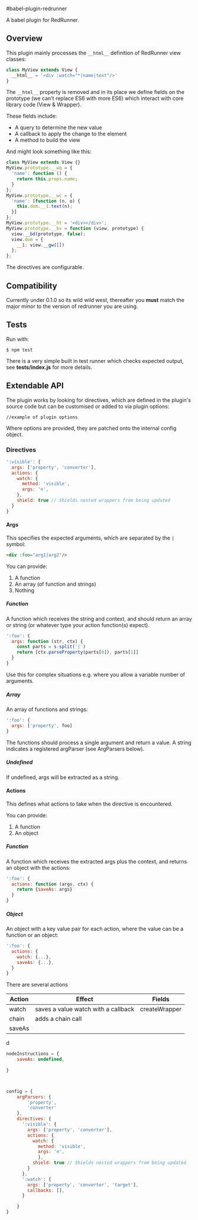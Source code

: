 #babel-plugin-redrunner

A babel plugin for RedRunner.

## Overview

This plugin mainly processes the `__html__` definition of RedRunner view classes:

```javascript
class MyView extends View {
  __html__ = '<div :watch="*|name|text"/>'
}
```

The `__html__` property is removed and in its place we define fields on the prototype (we can't replace ES6 with more ES6) which interact with core library code (View & Wrapper).

These fields include:

* A query to determine the new value
* A callback to apply the change to the element
* A method to build the view

And might look something like this:

```javascript
class MyView extends View {}
MyView.prototype.__wq = {
  'name': function () {
    return this.props.name;
  }
};
MyView.prototype.__wc = {
  'name': [function (n, o) {
    this.dom.__1.text(n);
  }]
};
MyView.prototype.__ht = '<div></div>';
MyView.prototype.__bv = function (view, prototype) {
  view.__bd(prototype, false);
  view.dom = {
    __1: view.__gw([])
  };
};
```

The directives are configurable.

## Compatibility

Currently under 0.1.0 so its wild wild west, thereafter you **must** match the major minor to the version of redrunner you are using.

## Tests

Run with:

`$ npm test`

There is a very simple built in test runner which checks expected output, see **tests/index.js** for more details.

## Extendable API

The plugin works by looking for directives, which are defined in the plugin's source code but can be customised or added to via plugin options:

```
//example of plugin options
```

Where options are provided, they are patched onto the internal config object.

### Directives

```javascript
':visible': {
  args: ['property', 'converter'],
  actions: {
    watch: {
      method: 'visible',
      args: 'n',
    },
    shield: true // Shields nested wrappers from being updated
  }
}
```

#### Args

This specifies the expected arguments, which are separated by the `|` symbol:

```html
<div :foo="arg1|arg2"/>
```

You can provide:

1. A function
2. An array (of function and strings)
3. Nothing

##### Function

A function which receives the string and context, and should return an array or string (or whatever type your action function(s) expect).

```javascript
':foo': {
  args: function (str, ctx) { 
    const parts = s.split('|')
    return [ctx.parseProperty(parts[0]), parts[1]]
  }
}
```

Use this for complex situations e.g. where you allow a variable number of arguments.

##### Array

An array of functions and strings:

```javascript
':foo': {
  args: ['property', foo]
}
```

The functions should process a single argument and return a value. A string indicates a registered argParser (see ArgParsers below).

##### Undefined

If undefined, args will be extracted as a string.

#### Actions

This defines what actions to take when the directive is encountered.

You can provide:

1. A function
2. An object

##### Function

A function which receives the extracted args plus the context, and returns an object with the actions:

```javascript
':foo': {
  actions: function (args, ctx) {
    return {saveAs: args}
  }
}
```

##### Object

An object with a key value pair for each action, where the value can be a function or an object:

```javascript
':foo': {
  actions: {
    watch: {...},
	saveAs: {...},
  }
}
```
There are several actions

| Action | Effect                              | Fields        |
| ------ | ----------------------------------- | ------------- |
| watch  | saves a value watch with a callback | createWrapper |
| chain  | adds a chain call                   |               |
| saveAs |                                     |               |





d


```javascript
nodeInstructions = {
    saveAs: undefined,
    
}



config = {
	argParsers: {
		'property',
		'converter'
	},
	directives: {
	  ':visible': {
	    args: ['property', 'converter'],
	    actions: {
	      watch: {
	      	method: 'visible',
	      	args: 'n',
		  	},
	   	  shield: true // Shields nested wrappers from being updated
	   	}
	  },
	  ':watch': {
	  	args: ['property', 'converter', 'target'],
	  	callbacks: [],
	  }

	}
}
```
